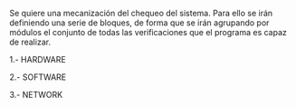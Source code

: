 
Se quiere una mecanización del chequeo del sistema. Para ello se irán definiendo una serie de bloques, de forma que se irán 
agrupando por módulos el conjunto de todas las verificaciones que el programa es capaz de realizar.

1.- HARDWARE

2.- SOFTWARE

3.- NETWORK
